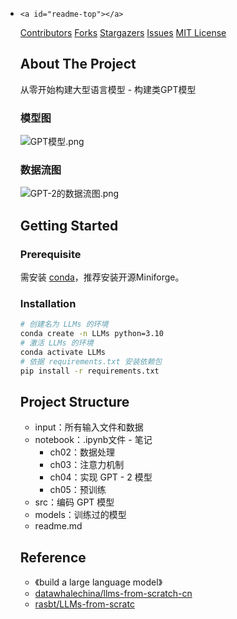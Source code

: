 * `<a id="readme-top"></a>`

  [Contributors][contributors-url]
  [Forks][forks-url]
  [Stargazers][stars-url]
  [Issues][issues-url]
  [MIT License][license-url]

  ## About The Project

  从零开始构建大型语言模型 - 构建类GPT模型

  ### 模型图

  ![GPT模型.png](https://ressmatthew-picture-cloud-storage.oss-cn-hangzhou.aliyuncs.com/img/202408140031640.png)

  ### 数据流图

  ![GPT-2的数据流图.png](https://ressmatthew-picture-cloud-storage.oss-cn-hangzhou.aliyuncs.com/img/202408140044719.png)

  ## Getting Started

  ### Prerequisite

  需安装 [conda](https://github.com/conda-forge/miniforge)，推荐安装开源Miniforge。

  ### Installation


  ```sh
  # 创建名为 LLMs 的环境
  conda create -n LLMs python=3.10
  # 激活 LLMs 的环境
  conda activate LLMs
  # 依据 requirements.txt 安装依赖包
  pip install -r requirements.txt
  ```

  ## Project Structure

  - input：所有输入文件和数据
  - notebook：.ipynb文件 - 笔记
    - ch02：数据处理
    - ch03：注意力机制
    - ch04：实现 GPT - 2 模型
    - ch05：预训练
  - src：编码 GPT 模型
  - models：训练过的模型
  - readme.md

  ## Reference

  * 《build a large language model》
  * [datawhalechina/llms-from-scratch-cn](https://github.com/datawhalechina/llms-from-scratch-cn)
  * [rasbt/LLMs-from-scratc](https://github.com/rasbt/LLMs-from-scratch)

  <!-- MARKDOWN LINKS & IMAGES -->

  <!-- https://www.markdownguide.org/basic-syntax/#reference-style-links -->

[contributors-shield]: https://img.shields.io/github/contributors/RessMatthew/llms-from-scratch.svg?style=for-the-badge
[contributors-url]: https://github.com/RessMatthew/llms-from-scratch/graphs/contributors
[forks-shield]: https://img.shields.io/github/forks/RessMatthew/llms-from-scratch.svg?style=for-the-badge
[forks-url]: https://github.com/RessMatthew/llms-from-scratch/network/members
[stars-shield]: https://img.shields.io/github/stars/RessMatthew/llms-from-scratch.svg?style=for-the-badge
[stars-url]: https://github.com/RessMatthew/llms-from-scratch/stargazers
[issues-shield]: https://img.shields.io/github/issues/RessMatthew/llms-from-scratch.svg?style=for-the-badge
[issues-url]: https://github.com/RessMatthew/llms-from-scratch/issues
[license-shield]: https://img.shields.io/github/license/RessMatthew/llms-from-scratch.svg?style=for-the-badge
[license-url]: https://github.com/RessMatthew/llms-from-scratch/blob/main/LICENSE
[contributors-shield]: https://img.shields.io/github/contributors/RessMatthew/llms-from-scratch.svg?style=for-the-badge
[contributors-url]: https://github.com/RessMatthew/llms-from-scratch/graphs/contributors
[forks-shield]: https://img.shields.io/github/forks/RessMatthew/llms-from-scratch.svg?style=for-the-badge
[forks-url]: https://github.com/RessMatthew/llms-from-scratch/network/members
[stars-shield]: https://img.shields.io/github/stars/RessMatthew/llms-from-scratch.svg?style=for-the-badge
[stars-url]: https://github.com/RessMatthew/llms-from-scratch/stargazers
[issues-shield]: https://img.shields.io/github/issues/RessMatthew/llms-from-scratch.svg?style=for-the-badge
[issues-url]: https://github.com/RessMatthew/llms-from-scratch/issues
[license-shield]: https://img.shields.io/github/license/RessMatthew/llms-from-scratch.svg?style=for-the-badge
[license-url]: https://github.com/RessMatthew/llms-from-scratch/blob/main/LICENSE
